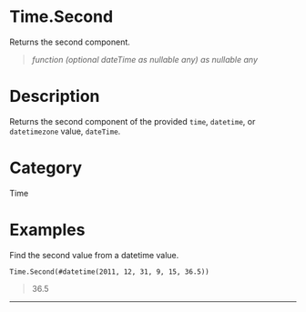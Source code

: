 ﻿# Time.Second
Returns the second component.
> _function (optional dateTime as nullable any) as nullable any_
# Description 
Returns the second component of the provided <code>time</code>, <code>datetime</code>, or <code>datetimezone</code> value, <code>dateTime</code>.
# Category 
Time
# Examples 
Find the second value from a datetime value.
```
Time.Second(#datetime(2011, 12, 31, 9, 15, 36.5))
```
> 36.5
***
